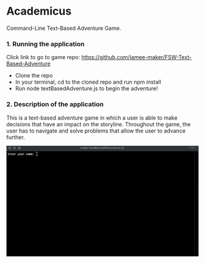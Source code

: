 # Academicus
Command-Line Text-Based Adventure Game.


### 1. Running the application
Click link to go to game repo: https://github.com/jamee-maker/FSW-Text-Based-Adventure
<ul>
  <li>Clone the repo</li>
  <li>In your terminal, cd to the cloned repo and run npm install</li>
  <li>Run node textBasedAdventure.js to begin the adventure!</li>
  </ul>
  
### 2. Description of the application

This is a text-based adventure game in which a user is able to make decisions that have an impact on the storyline.
Throughout the game, the user has to navigate and solve problems that allow the user to advance further. 

![image](Assets/Intro.gif)
